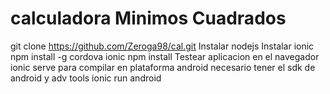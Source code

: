 # calculadora Minimos Cuadrados
git clone https://github.com/Zeroga98/cal.git
Instalar nodejs
Instalar ionic npm install -g cordova ionic
npm install
Testear aplicacion en el navegador 
ionic serve
para compilar en plataforma android 
necesario tener el sdk de android y adv tools
ionic run android
    

